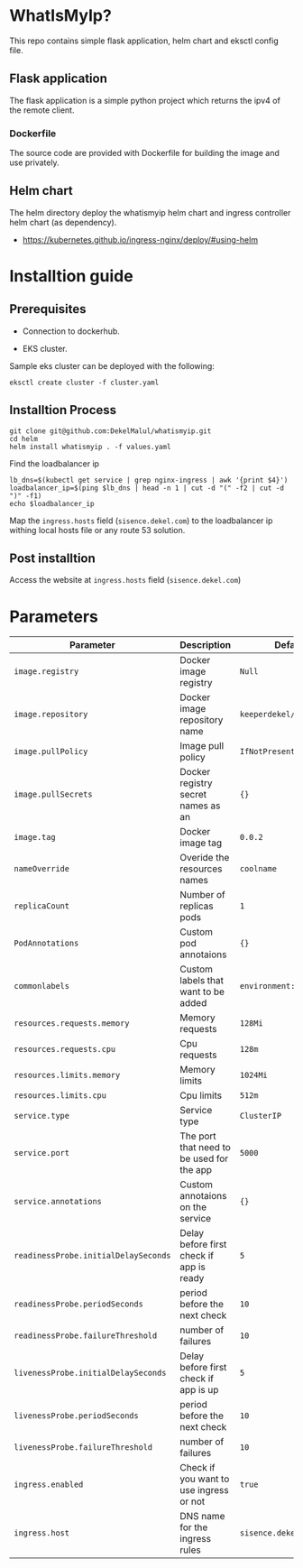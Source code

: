 # WhatIsMyIp?

This repo contains simple flask application, helm chart and eksctl config file. 

## Flask application

The flask application is a simple python project which returns the ipv4 of the remote client. 

### Dockerfile

The source code are provided with Dockerfile for building the image and use privately. 

## Helm chart

The helm directory deploy the whatismyip helm chart and ingress controller helm chart (as dependency).

* https://kubernetes.github.io/ingress-nginx/deploy/#using-helm

# Installtion guide

## Prerequisites

* Connection to dockerhub.

* EKS cluster.

Sample eks cluster can be deployed with the following:

```console
eksctl create cluster -f cluster.yaml
```

## Installtion Process


```console
git clone git@github.com:DekelMalul/whatismyip.git
cd helm
helm install whatismyip . -f values.yaml
```

Find the loadbalancer ip

```console
lb_dns=$(kubectl get service | grep nginx-ingress | awk '{print $4}')
loadbalancer_ip=$(ping $lb_dns | head -n 1 | cut -d "(" -f2 | cut -d ")" -f1)
echo $loadbalancer_ip
```

Map the `ingress.hosts` field (`sisence.dekel.com`) to the loadbalancer ip withing local hosts file or any route 53 solution.

## Post installtion

Access the website at `ingress.hosts` field (`sisence.dekel.com`)

# Parameters

| Parameter                              | Description                                     | Default                                                 |
|----------------------------------------|-------------------------------------------------|---------------------------------------------------------|
| `image.registry`                       | Docker image registry                           | `Null`                                                  |
| `image.repository`                     | Docker image repository name                    | `keeperdekel/whatismyip`                                |
| `image.pullPolicy`                     | Image pull policy                               | `IfNotPresent`                                          |
| `image.pullSecrets`                    | Docker registry secret names as an              | `{}`                                                    |
| `image.tag`                            | Docker image tag                                | `0.0.2`                                                 |
| `nameOverride`                         | Overide the resources names                     | `coolname`                                              |
| `replicaCount`                         | Number of replicas pods                         | `1`                                                     |
| `PodAnnotations`                       | Custom pod annotaions                           | `{}`                                                    |
| `commonlabels`                         | Custom labels that want to be added             | `environment: dev`                                      |
| `resources.requests.memory`            | Memory requests                                 | `128Mi`                                                 |
| `resources.requests.cpu`               | Cpu requests                                    | `128m`                                                  |
| `resources.limits.memory`              | Memory limits                                   | `1024Mi`                                                |
| `resources.limits.cpu`                 | Cpu limits                                      | `512m`                                                  |
| `service.type`                         | Service type                                    | `ClusterIP`                                             |
| `service.port`                         | The port that need to be used for the app       | `5000`                                                  |
| `service.annotations`                  | Custom annotaions on the service                | `{}`                                                    |
| `readinessProbe.initialDelaySeconds`   | Delay before first check if app is ready        | `5`                                                     |
| `readinessProbe.periodSeconds`         | period before the next check                    | `10`                                                    |
| `readinessProbe.failureThreshold`      | number of failures                              | `10`                                                    |
| `livenessProbe.initialDelaySeconds`    | Delay before first check if app is up           | `5`                                                     |
| `livenessProbe.periodSeconds`          | period before the next check                    | `10`                                                    |
| `livenessProbe.failureThreshold`       | number of failures                              | `10`                                                    |
| `ingress.enabled`                      | Check if you want to use ingress or not         | `true`                                                  | 
| `ingress.host`                         | DNS name for the ingress rules                  | `sisence.dekel.com`                                     | 
